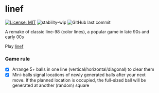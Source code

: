 # linef

[![License: MIT](https://img.shields.io/badge/License-MIT-green.svg?style=flat-square)](LICENSE.md)
![stability-wip](https://img.shields.io/badge/stability-wip-yellow.svg?style=flat-square)
![GitHub last commit](https://img.shields.io/github/last-commit/tanialx/linef?color=blue&style=flat-square)

A remake of classic line-98 (color lines), a popular game in late 90s and early 00s

Play [linef](https://tanialx.github.io/linef/)

### Game rule

- [x] Arrange 5+ balls in one line (vertical/horizontal/diagonal) to clear them
- [x] Mini-balls signal locations of newly generated balls after your next move. If the planned location is occupied, the full-sized ball will be generated at another (random) square
